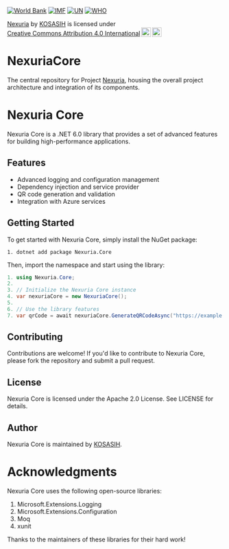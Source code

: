 [![World Bank](https://img.shields.io/badge/World%20Bank-Project%20Partner-orange)](https://www.worldbank.org/)
[![IMF](https://img.shields.io/badge/IMF-Research%20Collaborator-yellowgreen)](https://www.imf.org/)
[![UN](https://img.shields.io/badge/UN-Sustainable%20Development%20Goals-blue)](https://www.un.org/)
[![WHO](https://img.shields.io/badge/WHO-Global%20Health%20Partner-red)](https://www.who.int/)

<p xmlns:cc="http://creativecommons.org/ns#" xmlns:dct="http://purl.org/dc/terms/"><a property="dct:title" rel="cc:attributionURL" href="https://github.com/KOSASIH/NexuriaCore">Nexuria</a> by <a rel="cc:attributionURL dct:creator" property="cc:attributionName" href="https://www.linkedin.com/in/kosasih-81b46b5a">KOSASIH</a> is licensed under <a href="https://creativecommons.org/licenses/by/4.0/?ref=chooser-v1" target="_blank" rel="license noopener noreferrer" style="display:inline-block;">Creative Commons Attribution 4.0 International<img style="height:22px!important;margin-left:3px;vertical-align:text-bottom;" src="https://mirrors.creativecommons.org/presskit/icons/cc.svg?ref=chooser-v1" alt=""><img style="height:22px!important;margin-left:3px;vertical-align:text-bottom;" src="https://mirrors.creativecommons.org/presskit/icons/by.svg?ref=chooser-v1" alt=""></a></p>

# NexuriaCore
The central repository for Project [Nexuria](docs), housing the overall project architecture and integration of its components.

Nexuria Core
================

Nexuria Core is a .NET 6.0 library that provides a set of advanced features for building high-performance applications.

Features
--------

* Advanced logging and configuration management
* Dependency injection and service provider
* QR code generation and validation
* Integration with Azure services

Getting Started
---------------

To get started with Nexuria Core, simply install the NuGet package:

`1. dotnet add package Nexuria.Core`


Then, import the namespace and start using the library:

```csharp
1. using Nexuria.Core;
2. 
3. // Initialize the Nexuria Core instance
4. var nexuriaCore = new NexuriaCore();
5. 
6. // Use the library features
7. var qrCode = await nexuriaCore.GenerateQRCodeAsync("https://example.com");
```

## Contributing

Contributions are welcome! If you'd like to contribute to Nexuria Core, please fork the repository and submit a pull request.

## License

Nexuria Core is licensed under the Apache 2.0 License. See LICENSE for details.

## Author

Nexuria Core is maintained by [KOSASIH](https://www.linkedin.com/in/kosasih-81b46b5a).

# Acknowledgments

Nexuria Core uses the following open-source libraries:

1. Microsoft.Extensions.Logging
2. Microsoft.Extensions.Configuration
3. Moq
4. xunit

Thanks to the maintainers of these libraries for their hard work!



